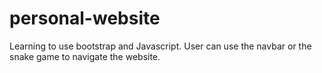 # personal-website
Learning to use bootstrap and Javascript. User can use the navbar or the snake game to navigate the website.
